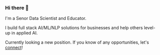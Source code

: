 ### Hi there 👋

I'm a Senor Data Scientist and Educator.

I build full stack AI/ML/NLP solutions for businesses and help others level-up in applied AI.

Currently looking a new position. If you know of any opportunities, let's [connect](mailto:bspiering@gmail.com)!

